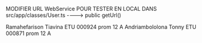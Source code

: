 

MODIFIER URL WebService POUR TESTER EN LOCAL DANS src/app/classes/User.ts ----> public getUrl()

Ramahefarison Tiavina ETU 000924 prom 12 A 
Andriambololona Tonny ETU 000871 prom 12 A
